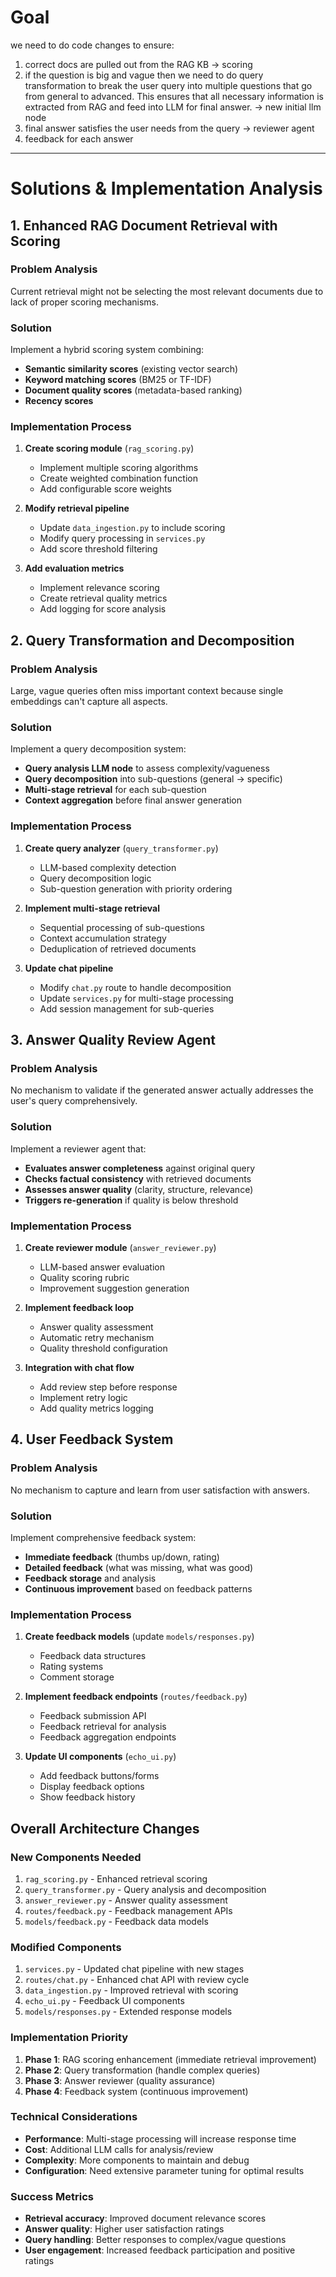 # Goal
we need to do code changes to ensure:
1. correct docs are pulled out from the RAG KB -> scoring
2. if the question is big and vague then we need to do query transformation to break the user query into multiple questions that go from general to advanced. This ensures that all necessary information is extracted from RAG and feed into LLM for final answer. -> new initial llm node
3. final answer satisfies the user needs from the query -> reviewer agent
4. feedback for each answer

---

# Solutions & Implementation Analysis

## 1. Enhanced RAG Document Retrieval with Scoring

### Problem Analysis
Current retrieval might not be selecting the most relevant documents due to lack of proper scoring mechanisms.

### Solution
Implement a hybrid scoring system combining:
- **Semantic similarity scores** (existing vector search)
- **Keyword matching scores** (BM25 or TF-IDF)
- **Document quality scores** (metadata-based ranking)
- **Recency scores**

### Implementation Process
1. **Create scoring module** (`rag_scoring.py`)
   - Implement multiple scoring algorithms
   - Create weighted combination function
   - Add configurable score weights

2. **Modify retrieval pipeline**
   - Update `data_ingestion.py` to include scoring
   - Modify query processing in `services.py`
   - Add score threshold filtering

3. **Add evaluation metrics**
   - Implement relevance scoring
   - Create retrieval quality metrics
   - Add logging for score analysis

## 2. Query Transformation and Decomposition

### Problem Analysis
Large, vague queries often miss important context because single embeddings can't capture all aspects.

### Solution
Implement a query decomposition system:
- **Query analysis LLM node** to assess complexity/vagueness
- **Query decomposition** into sub-questions (general → specific)
- **Multi-stage retrieval** for each sub-question
- **Context aggregation** before final answer generation

### Implementation Process
1. **Create query analyzer** (`query_transformer.py`)
   - LLM-based complexity detection
   - Query decomposition logic
   - Sub-question generation with priority ordering

2. **Implement multi-stage retrieval**
   - Sequential processing of sub-questions
   - Context accumulation strategy
   - Deduplication of retrieved documents

3. **Update chat pipeline**
   - Modify `chat.py` route to handle decomposition
   - Update `services.py` for multi-stage processing
   - Add session management for sub-queries

## 3. Answer Quality Review Agent

### Problem Analysis
No mechanism to validate if the generated answer actually addresses the user's query comprehensively.

### Solution
Implement a reviewer agent that:
- **Evaluates answer completeness** against original query
- **Checks factual consistency** with retrieved documents
- **Assesses answer quality** (clarity, structure, relevance)
- **Triggers re-generation** if quality is below threshold

### Implementation Process
1. **Create reviewer module** (`answer_reviewer.py`)
   - LLM-based answer evaluation
   - Quality scoring rubric
   - Improvement suggestion generation

2. **Implement feedback loop**
   - Answer quality assessment
   - Automatic retry mechanism
   - Quality threshold configuration

3. **Integration with chat flow**
   - Add review step before response
   - Implement retry logic
   - Add quality metrics logging

## 4. User Feedback System

### Problem Analysis
No mechanism to capture and learn from user satisfaction with answers.

### Solution
Implement comprehensive feedback system:
- **Immediate feedback** (thumbs up/down, rating)
- **Detailed feedback** (what was missing, what was good)
- **Feedback storage** and analysis
- **Continuous improvement** based on feedback patterns

### Implementation Process
1. **Create feedback models** (update `models/responses.py`)
   - Feedback data structures
   - Rating systems
   - Comment storage

2. **Implement feedback endpoints** (`routes/feedback.py`)
   - Feedback submission API
   - Feedback retrieval for analysis
   - Feedback aggregation endpoints

3. **Update UI components** (`echo_ui.py`)
   - Add feedback buttons/forms
   - Display feedback options
   - Show feedback history

## Overall Architecture Changes

### New Components Needed
1. `rag_scoring.py` - Enhanced retrieval scoring
2. `query_transformer.py` - Query analysis and decomposition
3. `answer_reviewer.py` - Answer quality assessment
4. `routes/feedback.py` - Feedback management APIs
5. `models/feedback.py` - Feedback data models

### Modified Components
1. `services.py` - Updated chat pipeline with new stages
2. `routes/chat.py` - Enhanced chat API with review cycle
3. `data_ingestion.py` - Improved retrieval with scoring
4. `echo_ui.py` - Feedback UI components
5. `models/responses.py` - Extended response models

### Implementation Priority
1. **Phase 1**: RAG scoring enhancement (immediate retrieval improvement)
2. **Phase 2**: Query transformation (handle complex queries)
3. **Phase 3**: Answer reviewer (quality assurance)
4. **Phase 4**: Feedback system (continuous improvement)

### Technical Considerations
- **Performance**: Multi-stage processing will increase response time
- **Cost**: Additional LLM calls for analysis/review
- **Complexity**: More components to maintain and debug
- **Configuration**: Need extensive parameter tuning for optimal results

### Success Metrics
- **Retrieval accuracy**: Improved document relevance scores
- **Answer quality**: Higher user satisfaction ratings
- **Query handling**: Better responses to complex/vague questions
- **User engagement**: Increased feedback participation and positive ratings
